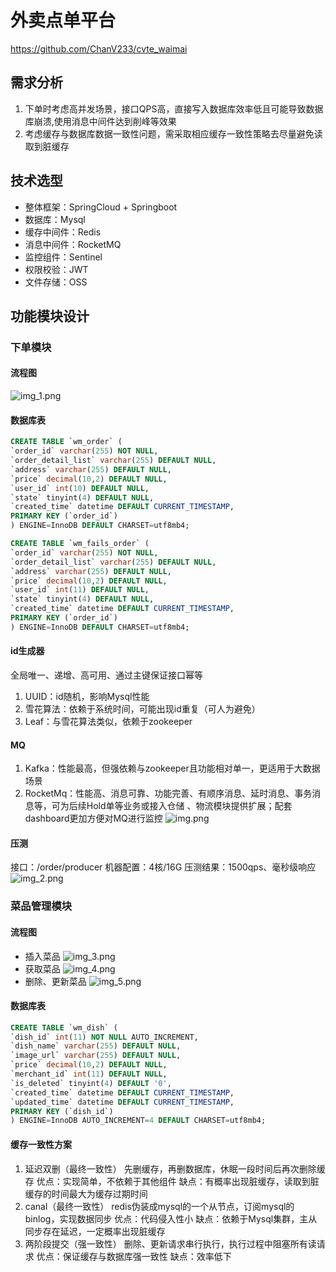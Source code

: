 # 外卖点单平台
https://github.com/ChanV233/cvte_waimai
## 需求分析
1. 下单时考虑高并发场景，接口QPS高，直接写入数据库效率低且可能导致数据库崩溃,使用消息中间件达到削峰等效果
2. 考虑缓存与数据库数据一致性问题，需采取相应缓存一致性策略去尽量避免读取到脏缓存
## 技术选型
- 整体框架：SpringCloud + Springboot
- 数据库：Mysql
- 缓存中间件：Redis
- 消息中间件：RocketMQ
- 监控组件：Sentinel
- 权限校验：JWT
- 文件存储：OSS
## 功能模块设计
### 下单模块
#### 流程图
![img_1.png](img_1.png)
#### 数据库表
```sql
CREATE TABLE `wm_order` (
`order_id` varchar(255) NOT NULL,
`order_detail_list` varchar(255) DEFAULT NULL,
`address` varchar(255) DEFAULT NULL,
`price` decimal(10,2) DEFAULT NULL,
`user_id` int(10) DEFAULT NULL,
`state` tinyint(4) DEFAULT NULL,
`created_time` datetime DEFAULT CURRENT_TIMESTAMP,
PRIMARY KEY (`order_id`)
) ENGINE=InnoDB DEFAULT CHARSET=utf8mb4;
```
```sql
CREATE TABLE `wm_fails_order` (
`order_id` varchar(255) NOT NULL,
`order_detail_list` varchar(255) DEFAULT NULL,
`address` varchar(255) DEFAULT NULL,
`price` decimal(10,2) DEFAULT NULL,
`user_id` int(11) DEFAULT NULL,
`state` tinyint(4) DEFAULT NULL,
`created_time` datetime DEFAULT CURRENT_TIMESTAMP,
PRIMARY KEY (`order_id`)
) ENGINE=InnoDB DEFAULT CHARSET=utf8mb4;
```
#### id生成器
全局唯一、递增、高可用、通过主键保证接口幂等
1. UUID：id随机，影响Mysql性能
2. 雪花算法：依赖于系统时间，可能出现id重复（可人为避免）
3. Leaf：与雪花算法类似，依赖于zookeeper
#### MQ
1. Kafka：性能最高，但强依赖与zookeeper且功能相对单一，更适用于大数据场景
2. RocketMq：性能高、消息可靠、功能完善、有顺序消息、延时消息、事务消息等，可为后续Hold单等业务或接入仓储 、物流模块提供扩展；配套dashboard更加方便对MQ进行监控
![img.png](img.png)
#### 压测
接口：/order/producer 
机器配置：4核/16G
压测结果：1500qps、毫秒级响应
![img_2.png](img_2.png)
### 菜品管理模块
#### 流程图
- 插入菜品
  ![img_3.png](img_3.png)
- 获取菜品
  ![img_4.png](img_4.png)
- 删除、更新菜品
  ![img_5.png](img_5.png)
#### 数据库表
```sql
CREATE TABLE `wm_dish` (
`dish_id` int(11) NOT NULL AUTO_INCREMENT,
`dish_name` varchar(255) DEFAULT NULL,
`image_url` varchar(255) DEFAULT NULL,
`price` decimal(10,2) DEFAULT NULL,
`merchant_id` int(11) DEFAULT NULL,
`is_deleted` tinyint(4) DEFAULT '0',
`created_time` datetime DEFAULT CURRENT_TIMESTAMP,
`updated_time` datetime DEFAULT CURRENT_TIMESTAMP,
PRIMARY KEY (`dish_id`)
) ENGINE=InnoDB AUTO_INCREMENT=4 DEFAULT CHARSET=utf8mb4;
```
#### 缓存一致性方案
1. 延迟双删（最终一致性）
   先删缓存，再删数据库，休眠一段时间后再次删除缓存
   优点：实现简单，不依赖于其他组件
   缺点：有概率出现脏缓存，读取到脏缓存的时间最大为缓存过期时间
2. canal（最终一致性）
   redis伪装成mysql的一个从节点，订阅mysql的binlog，实现数据同步
   优点：代码侵入性小
   缺点：依赖于Mysql集群，主从同步存在延迟，一定概率出现脏缓存
3. 两阶段提交（强一致性）
   删除、更新请求串行执行，执行过程中阻塞所有读请求
   优点：保证缓存与数据库强一致性
   缺点：效率低下

